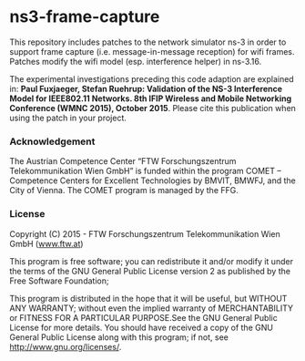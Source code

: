 # ns3-frame-capture

This repository includes patches to the network simulator ns-3 in order to support frame capture (i.e. message-in-message reception) for wifi frames. Patches modify the wifi model (esp. interference helper) in ns-3.16.

The experimental investigations preceding this code adaption are explained in: **Paul Fuxjaeger, Stefan Ruehrup: Validation of the NS-3 Interference Model for IEEE802.11 Networks. 8th IFIP Wireless and Mobile Networking Conference (WMNC 2015), October 2015**. 
Please cite this publication when using the patch in your project.

### Acknowledgement
The Austrian Competence Center “FTW Forschungszentrum Telekommunikation Wien GmbH” is funded within the program COMET – Competence Centers for Excellent Technologies by BMVIT, BMWFJ, and the City of Vienna. The COMET program is managed by the FFG.

### License
Copyright (C) 2015 - FTW Forschungszentrum Telekommunikation Wien GmbH (www.ftw.at)

This program is free software; you can redistribute it and/or modify it under the terms of the GNU General Public License version 2 as published by the Free Software Foundation;

This program is distributed in the hope that it will be useful, but WITHOUT ANY WARRANTY; without even the implied warranty of  MERCHANTABILITY or FITNESS FOR A PARTICULAR PURPOSE.See the GNU General Public License for more details. You should have received a copy of the GNU General Public License along with this program; if not, see http://www.gnu.org/licenses/.
